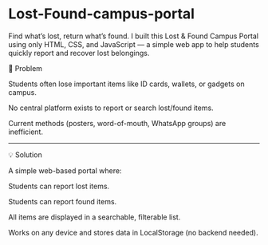 # Lost-Found-campus-portal
Find what’s lost, return what’s found. I built this Lost &amp; Found Campus Portal using only HTML, CSS, and JavaScript — a simple web app to help students quickly report and recover lost belongings.

📖 Problem

Students often lose important items like ID cards, wallets, or gadgets on campus.

No central platform exists to report or search lost/found items.

Current methods (posters, word-of-mouth, WhatsApp groups) are inefficient.



---

💡 Solution

A simple web-based portal where:

Students can report lost items.

Students can report found items.

All items are displayed in a searchable, filterable list.

Works on any device and stores data in LocalStorage (no backend needed).


